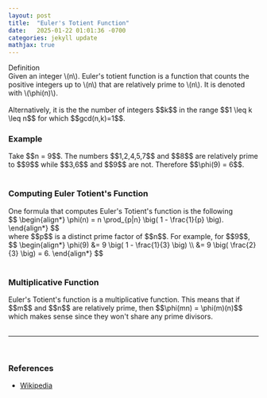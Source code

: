 ```yaml
---
layout: post
title:  "Euler's Totient Function"
date:   2025-01-22 01:01:36 -0700
categories: jekyll update
mathjax: true
---
```

<div class="mintheaderdiv">
Definition
</div>
<div class="mintbodydiv">
Given an integer \(n\). Euler's totient function is a function that counts the positive integers up to \(n\) that are relatively prime to \(n\). It is denoted with \(\phi(n)\).
</div>
<br>
Alternatively, it is the the number of integers $$k$$ in the range $$1 \leq k \leq n$$ for which $$gcd(n,k)=1$$. 
<br>
<!------------------------------------------------------------------------------------>
<h3>Example</h3>
Take $$n = 9$$. The numbers $$1,2,4,5,7$$ and $$8$$ are relatively prime to $$9$$ while $$3,6$$ and $$9$$ are not. Therefore $$\phi(9) = 6$$. 
<br>
<br>
<!------------------------------------------------------------------------------------>
<h3>Computing Euler Totient's Function</h3>
One formula that computes Euler's Totient's function is the following
<div>
$$
\begin{align*}
\phi(n) = n \prod_{p|n} \big( 1 - \frac{1}{p} \big).
\end{align*}
$$
</div>
where $$p$$ is a distinct prime factor of $$n$$. For example, for $$9$$,
<div>
$$
\begin{align*}
\phi(9) &= 9 \big( 1 - \frac{1}{3} \big) \\
        &= 9 \big( \frac{2}{3} \big) = 6.
\end{align*}
$$
</div>
<br>
<!------------------------------------------------------------------------------------>
<h3>Multiplicative Function</h3>
Euler's Totient's function is a multiplicative function. This means that if $$m$$ and $$n$$ are relatively prime, then $$\phi(mn) = \phi(m)(n)$$ which makes sense since they won't share any prime divisors. 
<br>
<br>
<hr>
<br>
<!------------------------------------------------------------------------------------>
<h3>References</h3>
<ul>
<li><a href="https://en.wikipedia.org/wiki/Euler%27s_totient_function">Wikipedia</a></li>
</ul>






















